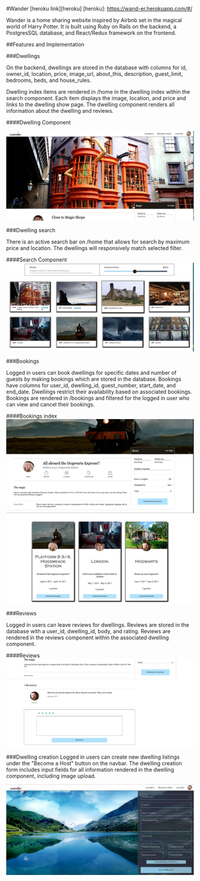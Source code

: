 #Wander
[heroku link][heroku]
[heroku]: https://wand-er.herokuapp.com/#/

Wander is a home sharing website inspired by Airbnb set in the magical world of Harry Potter. It is built using Ruby on Rails on the backend, a PostgresSQL database, and React/Redux framework on the frontend.

##Features and Implementation

###Dwellings

On the backend, dwellings are stored in the database with columns for id, owner_id, location, price, image_url, about_this, description, guest_limit, bedrooms, beds, and house_rules.

Dwelling index items are rendered in /home in the dwelling index within the search component.  Each item displays the image, location, and price and links to the dwelling show page.
The dwelling component renders all information about the dwelling and reviews.

####Dwelling Component

![images](app/assets/images/dwelling_component2.png)

###Dwelling search

There is an active search bar on /home that allows for search by maximum price and location.  The dwellings will responsively match selected filter.

####Search Component
![images](app/assets/images/search_component2.png)

###Bookings

Logged in users can book dwellings for specific dates and number of guests by making bookings which are stored in the database. Bookings have columns for user_id, dwelling_id, guest_number, start_date, and end_date. Dwellings restrict their availability based on associated bookings.
Bookings are rendered in /bookings and filtered for the logged in user who can view and cancel their bookings.

####Bookings index
![images](app/assets/images/Booking_component2.png)
![images](app/assets/images/booking_index.png)

###Reviews

Logged in users can leave reviews for dwellings. Reviews are stored in the database with a user_id, dwelling_id, body, and rating.
Reviews are rendered in the reviews component within the associated dwelling component.

####Reviews
![images](app/assets/images/review_component2.png)


###Dwelling creation
Logged in users can create new dwelling listings under the "Become a Host" button on the navbar.  The dwelling creation form includes
input fields for all information rendered in the dwelling component, including image upload.

![images](app/assets/images/dwelling_form2.png)
